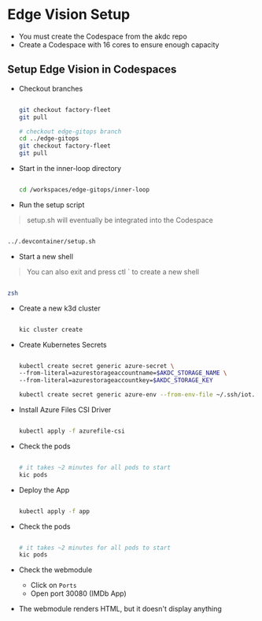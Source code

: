 # Edge Vision Setup

- You must create the Codespace from the akdc repo
- Create a Codespace with 16 cores to ensure enough capacity

## Setup Edge Vision in Codespaces

- Checkout branches

  ```bash

  git checkout factory-fleet
  git pull

  # checkout edge-gitops branch
  cd ../edge-gitops
  git checkout factory-fleet
  git pull

  ```

- Start in the inner-loop directory

  ```bash

  cd /workspaces/edge-gitops/inner-loop

  ```

- Run the setup script

> setup.sh will eventually be integrated into the Codespace

  ```bash

  ../.devcontainer/setup.sh

  ```

- Start a new shell

> You can also exit and press ctl ` to create a new shell

  ```bash

  zsh

  ```

- Create a new k3d cluster

    ```bash

    kic cluster create

    ```

- Create Kubernetes Secrets

  ```bash

  kubectl create secret generic azure-secret \
  --from-literal=azurestorageaccountname=$AKDC_STORAGE_NAME \
  --from-literal=azurestorageaccountkey=$AKDC_STORAGE_KEY

  kubectl create secret generic azure-env --from-env-file ~/.ssh/iot.env

  ```

- Install Azure Files CSI Driver

  ```bash

  kubectl apply -f azurefile-csi

  ```

- Check the pods

  ```bash

  # it takes ~2 minutes for all pods to start
  kic pods

  ```

- Deploy the App

  ```bash

  kubectl apply -f app

  ```

- Check the pods

  ```bash

  # it takes ~2 minutes for all pods to start
  kic pods

  ```

- Check the webmodule
  - Click on `Ports`
  - Open port 30080 (IMDb App)
- The webmodule renders HTML, but it doesn't display anything
